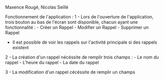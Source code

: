Maxence Rougé, Nicolas Seillé

Fonctionnement de l'application :
1 - Lors de l'ouverture de l'application, trois bouton au bas de l'écran sont disponible, chacun ayant une fonctionnalité :
      - Créer un Rappel
      - Modifier un Rappel
      - Supprimer un Rappel
      
  - Il est possible de voir les rappels sur l'activité principale si des rappels existent
  
2 - La création d'un rappel nécéssite de remplir trois champs :
      - Le nom du rappel
      - L'heure du rappel
      - La date du rappel

3 - La modification d'un rappel cécéssite de remplir un champs
